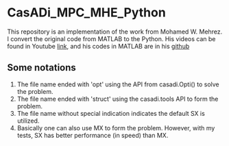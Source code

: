 # CasADi_MPC_MHE_Python

This repository is an implementation of the work from Mohamed W. Mehrez. I convert the original code from MATLAB to the Python. His videos can be found in Youtube [link](https://www.youtube.com/playlist?list=PLK8squHT_Uzej3UCUHjtOtm5X7pMFSgAL), and his codes in MATLAB are in his [github](https://github.com/MMehrez/MPC-and-MHE-implementation-in-MATLAB-using-Casadi)

## Some notations

1. The file name ended with 'opt' using the API from casadi.Opti() to solve the problem.
2. The file name ended with 'struct' using the casadi.tools API to form the problem.
3. The file name without special indication indicates the default SX is utilized.
4. Basically one can also use MX to form the problem. However, with my tests, SX has better performance (in speed)  than MX.